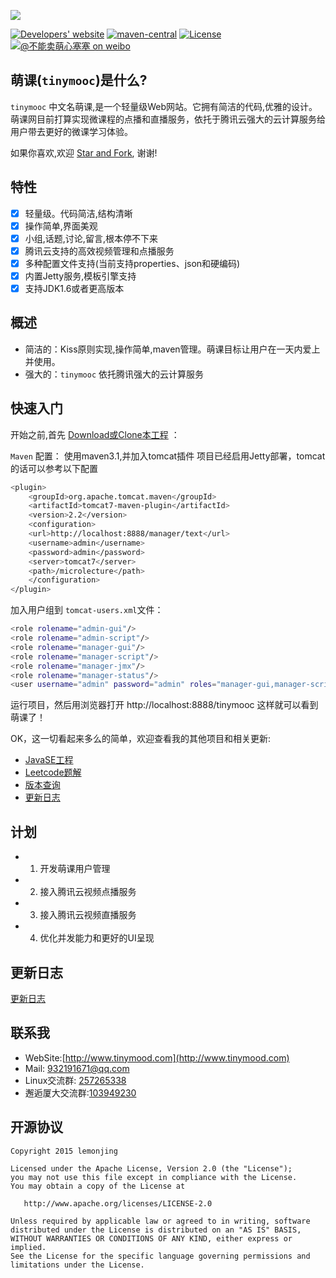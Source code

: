 
[![](http://7xlkoc.com1.z0.glb.clouddn.com/LOGO_BIG.png)](http://www.tinymood.com)

[![Developers' website](https://img.shields.io/travis/biezhi/blade.svg?style=flat-square)](http://www.tinymood.com)
[![maven-central](https://img.shields.io/maven-central/v/com.bladejava/blade-core.svg?style=flat-square)](http://search.maven.org/#search%7Cga%7C1%7Cg%3A%22com.bladejava%22)
[![License](https://img.shields.io/badge/license-Apache%202-4EB1BA.svg?style=flat-square)](https://www.apache.org/licenses/LICENSE-2.0.html)
[![@不能卖萌心塞塞 on weibo](http://7xlkoc.com1.z0.glb.clouddn.com/weibo.png)](http://weibo.com/u/1662536394)

## 萌课(`tinymooc`)是什么?

`tinymooc` 中文名萌课,是一个轻量级Web网站。它拥有简洁的代码,优雅的设计。
萌课网目前打算实现微课程的点播和直播服务，依托于腾讯云强大的云计算服务给用户带去更好的微课学习体验。

如果你喜欢,欢迎 [Star and Fork](https://github.com/lemonjing/tinymooc), 谢谢!

## 特性

* [x] 轻量级。代码简洁,结构清晰
* [x] 操作简单,界面美观
* [x] 小组,话题,讨论,留言,根本停不下来
* [x] 腾讯云支持的高效视频管理和点播服务
* [x] 多种配置文件支持(当前支持properties、json和硬编码)
* [x] 内置Jetty服务,模板引擎支持
* [x] 支持JDK1.6或者更高版本

## 概述

* 简洁的：Kiss原则实现,操作简单,maven管理。萌课目标让用户在一天内爱上并使用。
* 强大的：`tinymooc` 依托腾讯强大的云计算服务

## 快速入门

开始之前,首先 [Download或Clone本工程](https://github.com/lemonjing/tinymooc) ：

`Maven` 配置：
使用maven3.1,并加入tomcat插件
项目已经启用Jetty部署，tomcat的话可以参考以下配置

``` sh
<plugin>
	<groupId>org.apache.tomcat.maven</groupId>
	<artifactId>tomcat7-maven-plugin</artifactId>
	<version>2.2</version>
	<configuration>
	<url>http://localhost:8888/manager/text</url>
	<username>admin</username>
	<password>admin</password>
	<server>tomcat7</server>
	<path>/microlecture</path>
	</configuration>
</plugin>
```

加入用户组到 `tomcat-users.xml`文件：

``` sh
<role rolename="admin-gui"/>
<role rolename="admin-script"/>
<role rolename="manager-gui"/>
<role rolename="manager-script"/>
<role rolename="manager-jmx"/>
<role rolename="manager-status"/>
<user username="admin" password="admin" roles="manager-gui,manager-script,manager-jmx,manager-status,admin-script,admin-gui"/>
```

运行项目，然后用浏览器打开 http://localhost:8888/tinymooc 这样就可以看到萌课了！

OK，这一切看起来多么的简单，欢迎查看我的其他项目和相关更新:

+ [JavaSE工程](https://github.com/Lemonjing/myjavase)
+ [Leetcode题解](https://github.com/Lemonjing/leetcode)
+ [版本查询](LAST_VERSION.md)
+ [更新日志](UPDATE_LOG.md)

## 计划

- 1. 开发萌课用户管理
- 2. 接入腾讯云视频点播服务
- 3. 接入腾讯云视频直播服务
- 4. 优化并发能力和更好的UI呈现

## 更新日志

[更新日志](https://github.com/Lemonjing/TinyMooc/blob/master/UPDATE_LOG.md)

## 联系我

- WebSite:[http://www.tinymood.com](http://www.tinymood.com)
- Mail: 932191671@qq.com
- Linux交流群: [257265338](http://jq.qq.com/?_wv=1027&k=ZKsbKb)
- 邂逅厦大交流群:[103949230](http://jq.qq.com/?_wv=1027&k=Xxno3g)

## 开源协议

```
Copyright 2015 lemonjing

Licensed under the Apache License, Version 2.0 (the "License");
you may not use this file except in compliance with the License.
You may obtain a copy of the License at

   http://www.apache.org/licenses/LICENSE-2.0

Unless required by applicable law or agreed to in writing, software
distributed under the License is distributed on an "AS IS" BASIS,
WITHOUT WARRANTIES OR CONDITIONS OF ANY KIND, either express or implied.
See the License for the specific language governing permissions and
limitations under the License.
```




